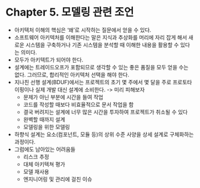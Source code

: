 # Chapter 5. 모델링 관련 조언

- 아키텍처 이해의 핵심은 ‘왜’로 시작하는 질문에서 얻을 수 있다.
- 소프트웨어 아키텍처를 이해한다는 말은 지식과 추상화를 머리에 자리 잡게 해서 새로운 시스템을 구축하거나 기존 시스템을 분석할 때 이해한 내용을 활용할 수 있다는 의미다.
- 모두가 아키텍트가 되어야 한다.
- 설계에는 트레이드오프가 포함되므로 생각할 수 있는 좋은 품질을 모두 얻을 수는 없다. 그러므로, 합리적인 아키텍처 선택을 해야 한다.
- 지나친 선행 설계(BDUF)에서는 프로젝트의 초기 몇 주에서 몇 달을 주로 프로토타이핑이나 실제 개발 대신 설계에 소비한다. -> 미리 피해보자
  - 문제가 아닌 부분에 시간을 들여 작업
  - 코드를 작성할 때보다 비효율적으로 문서 작업을 함
  - 결국 버려지는 설계에 너무 많은 시간을 투자하여 프로젝트가 취소될 수 있다
  - 완벽할 때까지 설계
  - 모델링을 위한 모델링
- 하향식 설계는 요소(컴포넌트, 모듈 등)의 상위 수준 사양을 상세 설계로 구체화하는 과정이다.
- 그럼에도 남아있는 어려움들
  - 리스크 추정
  - 대체 아키텍쳐 평가
  - 모델 재사용
  - 엔지니어링 및 관리에 걸친 이슈